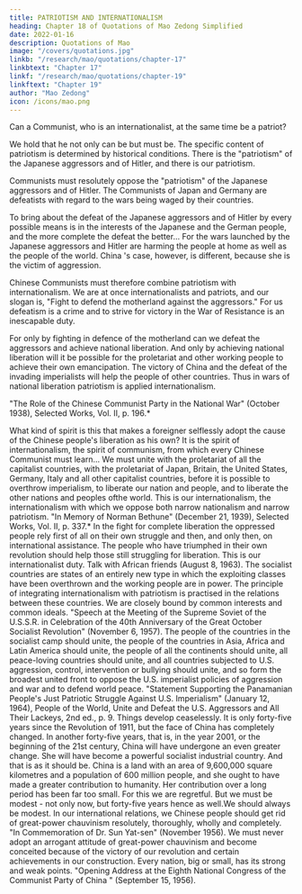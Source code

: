 ```yaml
---
title: PATRIOTISM AND INTERNATIONALISM
heading: Chapter 18 of Quotations of Mao Zedong Simplified
date: 2022-01-16
description: Quotations of Mao
image: "/covers/quotations.jpg"
linkb: "/research/mao/quotations/chapter-17"
linkbtext: "Chapter 17"
linkf: "/research/mao/quotations/chapter-19"
linkftext: "Chapter 19"
author: "Mao Zedong"
icon: /icons/mao.png
---
```



Can a Communist, who is an internationalist, at the same time be a patriot?

We hold that he not only can be but must be. The specific content of patriotism is determined by historical conditions. There is the "patriotism" of the Japanese aggressors and of Hitler, and there is our patriotism. 

Communists must resolutely oppose the "patriotism" of the Japanese aggressors and of Hitler. The Communists of Japan and Germany are defeatists with regard to the wars being waged by their countries. 

To bring about the defeat of the Japanese aggressors and of Hitler by every possible means is in the interests of the Japanese and the German people, and the more complete the defeat the better… For the wars launched by the Japanese aggressors and Hitler are harming the people at home as well as the people of the world. China 's case, however, is different, because she is the victim of
aggression. 

Chinese Communists must therefore combine patriotism with internationalism. We are at once internationalists and patriots, and our slogan is, "Fight to defend the motherland against the aggressors." For us defeatism is a crime and to strive for victory in the War of Resistance is an inescapable duty. 

For only by fighting in defence of the motherland can we defeat the aggressors and achieve national liberation. And only by achieving national liberation will it be possible for the proletariat and other working people to achieve their own emancipation. The victory of China and the defeat of the invading imperialists will help the people of other countries. Thus in wars of
national liberation patriotism is applied internationalism.

"The Role of the Chinese Communist Party in the National War" (October 1938),
Selected Works, Vol. II, p. 196.*

What kind of spirit is this that makes a foreigner selflessly adopt the cause of
the Chinese people's liberation as his own? It is the spirit of internationalism,
the spirit of communism, from which every Chinese Communist must
learn… We must unite with the proletariat of all the capitalist countries, with
the proletariat of Japan, Britain, the United States, Germany, Italy and all
other capitalist countries, before it is possible to overthrow imperialism, to
liberate our nation and people, and to liberate the other nations and peoples ofthe world. This is our internationalism, the internationalism with which we
oppose both narrow nationalism and narrow patriotism.
"In Memory of Norman Bethune" (December 21, 1939), Selected Works, Vol. II, p.
337.*
In the fight for complete liberation the oppressed people rely first of all on
their own struggle and then, and only then, on international assistance. The
people who have triumphed in their own revolution should help those still
struggling for liberation. This is our internationalist duty.
Talk with African friends (August 8, 1963).
The socialist countries are states of an entirely new type in which the
exploiting classes have been overthrown and the working people are in
power. The principle of integrating internationalism with patriotism is
practised in the relations between these countries. We are closely bound by
common interests and common ideals.
"Speech at the Meeting of the Supreme Soviet of the U.S.S.R. in Celebration of the
40th Anniversary of the Great October Socialist Revolution" (November 6, 1957).
The people of the countries in the socialist camp should unite, the people of
the countries in Asia, Africa and Latin America should unite, the people of all
the continents should unite, all peace-loving countries should unite, and all
countries subjected to U.S. aggression, control, intervention or bullying
should unite, and so form the broadest united front to oppose the U.S.
imperialist policies of aggression and war and to defend world peace.
"Statement Supporting the Panamanian People's Just Patriotic Struggle Against U.S.
Imperialism" (January 12, 1964), People of the World, Unite and Defeat the U.S.
Aggressors and All Their Lackeys, 2nd ed., p. 9.
Things develop ceaselessly. It is only forty-five years since the Revolution of
1911, but the face of China has completely changed. In another forty-five
years, that is, in the year 2001, or the beginning of the 21st century, China
will have undergone an even greater change. She will have become a
powerful socialist industrial country. And that is as it should be. China is a
land with an area of 9,600,000 square kilometres and a population of 600
million people, and she ought to have made a greater contribution to
humanity. Her contribution over a long period has been far too small. For this
we are regretful.
But we must be modest - not only now, but forty-five years hence as well.We should always be modest. In our international relations, we Chinese
people should get rid of great-power chauvinism resolutely, thoroughly,
wholly and completely.
"In Commemoration of Dr. Sun Yat-sen" (November 1956).
We must never adopt an arrogant attitude of great-power chauvinism and
become conceited because of the victory of our revolution and certain
achievements in our construction. Every nation, big or small, has its strong
and weak points.
"Opening Address at the Eighth National Congress of the Communist Party of China "
(September 15, 1956).

